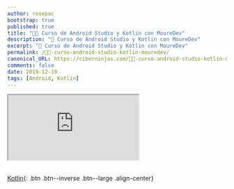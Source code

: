 ```yaml
---
author: rosepac
bootstrap: true
published: true
title: "👨‍💻 Curso de Android Studio y Kotlin con MoureDev"
description: "📲 Curso de Android Studio y Kotlin con MoureDev"
excerpt: "📲 Curso de Android Studio y Kotlin con MoureDev"
permalink: /👨‍💻-curso-android-studio-kotlin-mouredev/
canonical_URL: https://ciberninjas.com/👨‍💻-curso-android-studio-kotlin-mouredev/
comments: false
date: 2019-12-19
tags: [Android, Kotlin]
---
```


<div class="embed-responsive embed-responsive-16by9">
  <iframe class="embed-responsive-item" src="https://www.youtube-nocookie.com/embed/videoseries?list=PLNdFk2_brsRdYF0FXDtSaGvluzBNHRbNe" allowfullscreen></iframe>
</div><br/>

[Kotlin](/cursos-tecnologia/#kotlin){: .btn .btn--inverse .btn--large .align-center}
